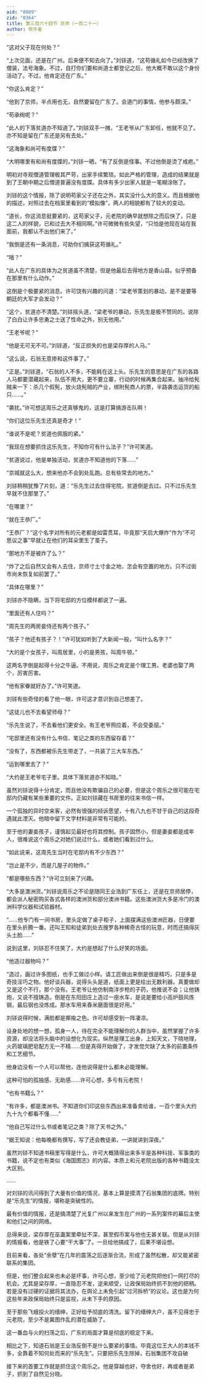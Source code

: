 ```yaml
---
aid: "0009"
zid: "0364"
title: 第三百六十四节 京师（一百二十一）
author: 吹牛者
---
```


“这对父子现在何处？”

“上次见面，还是在广州。后来便不知去向了。”刘铩道，“这苟循礼如今已经改换了僧装，法号海象。不过，自打你们要和尚道士都登记之后，他大概不敢以这个身份活动了。不过，他肯定还在广东。”

“你这么肯定？”

“他到了京师，半点用也无，自然要留在广东了。会道门的事情，他参与颇深。”

“苟承绚呢？”

“此人的下落贫道亦不知道了。”刘铩双手一摊，“王老爷从广东卸任，他就不见了。亦不知是留在广东还是另有去处。”

“这海象和尚可有度牒？”

“大明哪里有和尚有度牒的，”刘铩一晒，“有了反倒是怪事。不过他倒是烫了戒疤。”

明初对寺观僧道管理极其严苛，出家手续繁琐。如此严格的管理，造成的结果就是到了王朝中期之后僧道普遍没有度牒。具体有多少出家人就是一笔糊涂账了。

刘铩的这个情报，除了说明苟家父子还在之外，其实没什么大的意义。而且根据他的描述，对照过去在档案里看到的“模拟像”，两人的相貌都有了较大的变动。

“道长，你这消息挺要紧的，这苟家父子，元老院的确早就想除之而后快了，只是这二人的样貌，已和过去大不相同啊。”许可微微有些失望，“只怕是他现在站在我面前，我都认不出他们来了。”

“我倒是还有一条消息，可助你们擒获这苟循礼。”

“哦？”

“此人在广东的具体为之贫道虽不清楚，但是他最后去得地方是香山县。似乎预备在那里有什么动作。”

这倒是个极要紧的消息。许可饶有兴趣的问道：“梁老爷策划的暴动，是不是要等朝廷的大军才会发动？”

“这个，贫道亦不清楚。”刘铩摇头道，“梁老爷的暴动，乐先生是极不赞同的。说除了白白让许多忠勇之士送了性命之外，别无他用。”

“王老爷呢？”

“他是无可无不可。”刘铩道，“反正损失的也是梁存厚的人马。”

“这么说，石翁无意掺和这件事了。”

“正是。”刘铩道，“石翁的人不多，不能耗在这上头。乐先生的意思是在广东的各路人马都要潜藏起来，队伍不用大，更不要立寨，行动的时候再集合起来。抽冷给髡贼来一下：杀几个假髡，放火烧髡贼的产业，绑附髡商人的票，半路袭击运货的船只……。”

“袭扰。”许可想这周乐之还真够鬼的，这是打算搞游击队啊！

“你们这位乐先生还真是奇才！”

“谁说不是呢？贫道也佩服的紧。”

“我现在想要抓住这乐先生，不知你可有什么法子？”许可笑道。

“贫道说过，他是单独活动，贫道亦不知道他的下落……”

“京城就这么大，想来他亦不会到处乱跑。总有些常去的地方。”

刘铩稍稍犹豫了片刻，道：“乐先生过去住得宅院，贫道倒是去过。只不过乐先生早就不住那里了。”

“在哪里？”

“就在王恭厂。”

“王恭厂？”这个名字对所有的元老都是如雷贯耳，毕竟那“天启大爆炸”作为“不可思议之事”早就让在他们的耳朵里生了茧子。

“那地方不是被炸了么？”

“炸了之后自然又会有人去住，京师寸土寸金之地，怎会有空置的地方。只不过街市尚未恢复如前罢了。”

“具体在哪里？”

刘铩亦不隐瞒，当下将宅邸的方位模样都说了一遍。

“里面还有人住吗？”

“周先生的两房妾侍还有两个孩子。”

“孩子？他还有孩子？！”许可犹如听到了大新闻一般，“叫什么名字？”

“大的是个女孩子，叫周居里，小的是男孩，叫周牛顿。”

这两名字倒是起得十分之牛逼。不用说，周乐之肯定是个理工男。老婆也娶了两个，厉害厉害。

“他有家眷就好办了。”许可笑道。

刘铩有些奇怪的看了他一眼，许可这才意识到自己想差了。

“这徒儿也不去看望师母？”

“乐先生说了，不去看他们更安全。有王老爷照应着，不会受委屈。”

“宅邸里还有没有什么书信、笔记之类的东西留存着？”

“没有了，东西都被乐先生带走了，一共装了三大车东西。”

“运到哪里去了？”

“大约是王老爷宅子里。具体下落贫道亦不知晓。”

虽然刘铩说得十分肯定，而且他没有欺骗自己的必要，但是这个周乐之很可能在宅邸内仍藏有某些重要的文件。正如刘铩藏在书房里的往来书信一样。

一个孤独的异时空来客，必然有很强的倾诉愿望，十有八九也不甘于自己的这段奇遇就此湮灭。他暗中留下文字材料是非常有可能的。

至于他的妻妾孩子，谨慎起见最好也将其控制。孩子固然小，但是妻妾都是成年人，很难说这个周乐之对她们说过什么，或者她们看到过什么。

“如此说来，这周先生当时在宅邸内有不少东西？”

“岂止是不少，而是几屋子的物件。”

“都是哪些东西？”许可立刻来了兴趣。

“大多是澳洲货。”刘铩说周乐之不论是随同王业浩到广东任上，还是在京师居停，都会派人秘密购买各式各样的澳洲货和部分澳洲书籍。这些澳洲货大多是冷门的澳洲科学仪器和试验器材。

“……他专门有一间书房，里头定做了桌子柜子，上面摆满这些澳洲匠器，日便要在里头折腾一番。还叫王知和徒弟到处去搜罗各种稀奇古怪的玩意，时而还搞得灰头土脸……”

说到这里，刘铩忍不住笑了，大约是想起了什么好笑的场面。

“他造过器物吗？”

“造过，画过许多图纸，也手工做过小样。请工匠做出来倒是很是精巧，只是多是奇技淫巧之物。他好谈兵器，说得头头是道，纸面上更是绘出无数利器。真要做却又是这个不行，那个没有。王老爷让他仿制南洋步枪的子药，他推说不会；让他铸炮，又说不擅铸造。倒是在东阳田庄上造过一座水车，是说是要给小高炉鼓风炼钢，最后钢也没炼成。那水车用来舂米磨面很是好用。”

刘铩说得时候，满脸都是揶揄之色。许可却感受到一阵凄凉。

设身处地的想一想，孤身一人，待在完全不能理解你的人群当中，虽然掌握了许多资源，却没法将头脑中的设想化为现实。纵然是理工出身，上知天文，下晓地理，火药玻璃肥皂配方无一不精……但是真得开始做了，才发觉欠缺了太多的前置条件和工艺细节。

他身边没有一个人可以帮他，连他说得是什么都未必能理解。

这种可怕的孤独感、无助感……许可心想，多亏有元老院！

“也有书籍么？”

“有许多，都是澳洲书。不知道你们印这些东西出来准备卖给谁，一百个里头大约九十九个都看不懂……”

“他自己写过什么书或者笔记之类？除了天书之外。”

“据王知说：他每晚都有撰写，写了还会教徒弟，一讲就讲到深夜。”

虽然刘铩不知道书稿里写得是什么，许可大概猜得出来多半是各种科技、军事类的书籍，说不定也有类似《海国图志》的内容。本质上和元老院出版的各种书籍没太大区别。

……

对刘铩的讯问得到了大量有价值的情况，基本上算是摸清了石翁集团的底牌。特别是“乐先生”的情报，堪称是突破性的。

最有价值的情报，还是搞清楚了光复广州以来发生在广州的一系列案件的幕后主使和他们之间的网络。

总得来说，梁存厚在巫蛊案里牵扯不深，甚至假币案与他也无甚关联。但是从刘铩的情报看，他是铁了心要“干大事”了。一旦给他搞成了，后果不堪设想。

目前来看，各处“余孽”在几年的震荡之后逐渐合流，形成了虽然松散，却又能紧密联系的集团。

但是，他们整合起来也未必是坏事，许可心想，至少给了元老院把他们一网打尽的机会。尤其是梁存厚，一直隐忍不发，逆来顺受，让政保局始终抓不到他的把柄。若是没有过硬的证据将其法办，在舆论上未免引起“过河拆桥”的议论。这也是为何这些年来政保局始终只是监视，从未下手的原因。

至于那些飞蛾投火的缙绅，正好给予彻底的清洗。留下的缙绅大户，虽不见得忠于元老院，至少不是冀图作乱的潜在威胁了。

这一番血与火的扫荡之后，广东的局面才算是彻底的稳定下来。

相比之下，知道石翁是王业浩反倒不是什么要紧的事情。毕竟这位王大人的本钱不多，全靠着不知何处而来的“乐先生”。只要把乐先生除掉，石翁集团不攻自破

接下来的首要工作就是抓住这个周乐之。他是穿越也好，夺舍也好，再或者是弟子，抓到了自然见分晓。

